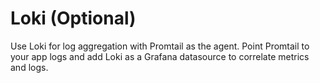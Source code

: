 # Loki (Optional)

Use Loki for log aggregation with Promtail as the agent. Point Promtail to your app logs
and add Loki as a Grafana datasource to correlate metrics and logs.
